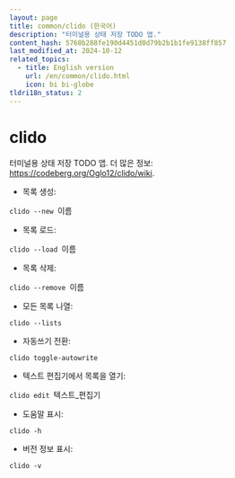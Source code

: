 ```yaml
---
layout: page
title: common/clido (한국어)
description: "터미널용 상태 저장 TODO 앱."
content_hash: 5768b288fe190d4451d0d79b2b1b1fe9138ff857
last_modified_at: 2024-10-12
related_topics:
  - title: English version
    url: /en/common/clido.html
    icon: bi bi-globe
tldri18n_status: 2
---
```

# clido

터미널용 상태 저장 TODO 앱.
더 많은 정보: <https://codeberg.org/Oglo12/clido/wiki>.

- 목록 생성:

`clido --new `<span class="tldr-var badge badge-pill bg-dark-lm bg-white-dm text-white-lm text-dark-dm font-weight-bold">이름</span>

- 목록 로드:

`clido --load `<span class="tldr-var badge badge-pill bg-dark-lm bg-white-dm text-white-lm text-dark-dm font-weight-bold">이름</span>

- 목록 삭제:

`clido --remove `<span class="tldr-var badge badge-pill bg-dark-lm bg-white-dm text-white-lm text-dark-dm font-weight-bold">이름</span>

- 모든 목록 나열:

`clido --lists`

- 자동쓰기 전환:

`clido toggle-autowrite`

- 텍스트 편집기에서 목록을 열기:

`clido edit `<span class="tldr-var badge badge-pill bg-dark-lm bg-white-dm text-white-lm text-dark-dm font-weight-bold">텍스트_편집기</span>

- 도움말 표시:

`clido -h`

- 버전 정보 표시:

`clido -v`

